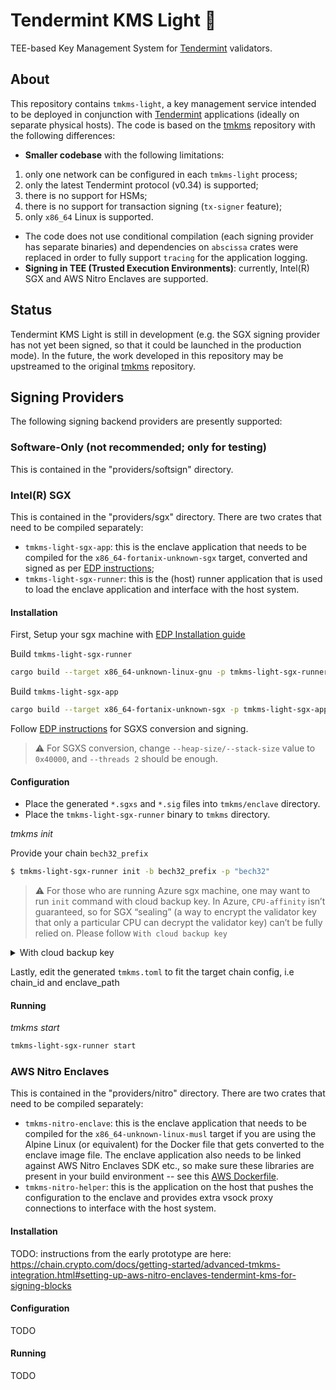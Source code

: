 # Tendermint KMS Light 🔐

TEE-based Key Management System for [Tendermint](http://github.com/tendermint/tendermint/) validators.

## About

This repository contains `tmkms-light`, a key management service intended to be deployed
in conjunction with [Tendermint](http://github.com/tendermint/tendermint/) applications (ideally on separate physical hosts).
The code is based on the [tmkms](https://github.com/iqlusioninc/tmkms) repository with the following differences:

- **Smaller codebase** with the following limitations:
1. only one network can be configured in each `tmkms-light` process;
2. only the latest Tendermint protocol (v0.34) is supported;
3. there is no support for HSMs;
4. there is no support for transaction signing (`tx-signer` feature);
5. only `x86_64` Linux is supported.

- The code does not use conditional compilation (each signing provider has separate binaries) and dependencies on `abscissa` crates were replaced in order to fully support `tracing` for the application logging.
- **Signing in TEE (Trusted Execution Environments)**: currently, Intel(R) SGX and AWS Nitro Enclaves are supported.

## Status

Tendermint KMS Light is still in development (e.g. the SGX signing provider has not
yet been signed, so that it could be launched in the production mode).
In the future, the work developed in this repository may be upstreamed 
to the original [tmkms](https://github.com/iqlusioninc/tmkms) repository.

## Signing Providers

The following signing backend providers are presently supported:

### Software-Only (not recommended; only for testing)

This is contained in the "providers/softsign" directory.

### Intel(R) SGX
This is contained in the "providers/sgx" directory.
There are two crates that need to be compiled separately:
* `tmkms-light-sgx-app`: this is the enclave application that needs to be compiled for the `x86_64-fortanix-unknown-sgx` target, converted and signed as per [EDP instructions](https://edp.fortanix.com/docs/tasks/deployment/);
* `tmkms-light-sgx-runner`: this is the (host) runner application that is used to load the enclave application
and interface with the host system.

#### Installation

First, Setup your sgx machine with [EDP Installation guide](https://edp.fortanix.com/docs/installation/guide/)

Build `tmkms-light-sgx-runner`
```bash
cargo build --target x86_64-unknown-linux-gnu -p tmkms-light-sgx-runner --release
```
Build `tmkms-light-sgx-app`
```bash
cargo build --target x86_64-fortanix-unknown-sgx -p tmkms-light-sgx-app --release
```

Follow [EDP instructions](https://edp.fortanix.com/docs/tasks/deployment/) for SGXS conversion and signing.
> :warning: For SGXS conversion, change `--heap-size/--stack-size` value to `0x40000`, and `--threads 2` should be enough.


#### Configuration

- Place the generated `*.sgxs` and `*.sig` files into `tmkms/enclave` directory.
- Place the `tmkms-light-sgx-runner` binary to `tmkms` directory.

*tmkms init*

Provide your chain `bech32_prefix`
```bash
$ tmkms-light-sgx-runner init -b bech32_prefix -p "bech32"
```

> :warning: For those who are running Azure sgx machine, one may want to run `init` command with cloud backup key.
> In Azure, `CPU-affinity` isn’t guaranteed, so for SGX “sealing” (a way to encrypt the validator key that only a particular CPU can decrypt the validator key) can’t be fully relied on. Please follow `With cloud backup key`

<details>
  <summary>With cloud backup key</summary>

One may provide flag `-e backup_key_path` which is to encrypt and decrypt `consensus-key.backup` in directory specified in `-k backup_data_path`

One may also want to use [Azure Key Vault secret](https://docs.microsoft.com/en-us/azure/key-vault/secrets/quick-create-python) to store your backup key.

For security reason, one should always delete the backup key and retrieve it from Azure key vault secret.
### Init
```bash
$ tmkms-light-sgx-runner init -b bech32_prefix -p "bech32" -e backup_key_path -k backup_data_path
```
Or follow the example python script to run [init](script/tmkms-sgx/init.py)

### Recover
```bash
$ tmkms-light-sgx-runner recover -b bech32_prefix -p "bech32" -e backup_key_path -k backup_data_path -r
```
Or follow the example python script to run [recover](script/tmkms-sgx/recover.py)
</details>

Lastly, edit the generated `tmkms.toml` to fit the target chain config, i.e chain_id and enclave_path
#### Running

*tmkms start*

```bash
tmkms-light-sgx-runner start
```
### AWS Nitro Enclaves
This is contained in the "providers/nitro" directory.
There are two crates that need to be compiled separately:
* `tmkms-nitro-enclave`: this is the enclave application that needs to be compiled for the `x86_64-unknown-linux-musl` target if you are using the Alpine Linux (or equivalent) for the Docker file that gets converted to the enclave image file. The enclave application also needs to be linked against AWS Nitro Enclaves SDK etc., so make sure these libraries are present in your build environment -- see this [AWS Dockerfile](https://github.com/aws/aws-nitro-enclaves-acm/blob/main/env/enclave/Dockerfile).
* `tmkms-nitro-helper`: this is the application on the host that pushes the configuration to the enclave and provides extra vsock proxy connections to interface with the host system.
#### Installation
TODO: instructions from the early prototype are here: https://chain.crypto.com/docs/getting-started/advanced-tmkms-integration.html#setting-up-aws-nitro-enclaves-tendermint-kms-for-signing-blocks
#### Configuration
TODO
#### Running
TODO
